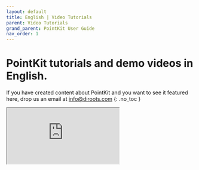 ```yaml
---
layout: default
title: English | Video Tutorials
parent: Video Tutorials
grand_parent: PointKit User Guide
nav_order: 1
---
```


# PointKit tutorials and demo videos in English.
If you have created content about PointKit and you want to see it featured here, drop us an email at info@diroots.com
{: .no_toc }

 <div class="di-iframe-container">
  <iframe
  title="PointKit | Point Cloud 🔌 Revit Plugin"
  class="di-responsive-iframe" 
  src="https://www.youtube.com/embed/0ZbAaSCKbLE">
  </iframe>
</div>